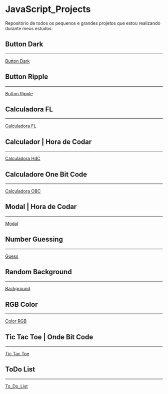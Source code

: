 # JavaScript_Projects
Repositório de todos os pequenos e grandes projetos que estou realizando durante meus estudos.

<h2>Button Dark</h2>
<hr>
<a href="https://jgabriel963.github.io/JavaScript_Projects/Button_Dark">Button Dark</a>
<h2>Button Ripple</h2>
<hr>
<a href="https://jgabriel963.github.io/JavaScript_Projects/Button_Ripple">Button Ripple</a>
<h2>Calculadora FL</h2>
<hr>
<a href="https://jgabriel963.github.io/JavaScript_Projects/Calculadore_FL">Calculadora FL</a>
<h2>Calculador | Hora de Codar</h2>
<hr>
<a href="https://jgabriel963.github.io/JavaScript_Projects/Calculadore_HdC">Calculadora HdC</a>
<h2>Calculadore One Bit Code</h2>
<hr>
<a href="https://jgabriel963.github.io/JavaScript_Projects/Calculadore_Obc">Calculadora OBC</a>
<h2> Modal | Hora de Codar</h2>
<hr>
<a href="https://jgabriel963.github.io/JavaScript_Projects/Modal_HdC">Modal</a>
<h2>Number Guessing</h2>
<hr>
<a href="https://jgabriel963.github.io/JavaScript_Projects/Number_Guessing">Guess</a>
<h2>Random Background</h2>
<hr>
<a href="https://jgabriel963.github.io/JavaScript_Projects/Random_Background">Background</a>
<h2>RGB Color</h2>
<hr>
<a href="https://jgabriel963.github.io/JavaScript_Projects/RGB_Color">Color RGB</a>
<h2>Tic Tac Toe | Onde Bit Code</h2>
<hr>
<a href="https://jgabriel963.github.io/JavaScript_Projects/Tic_Tac_Toe-Obc">Tic Tac Toe</a>
<h2>ToDo List</h2>
<hr>
<a href="https://jgabriel963.github.io/JavaScript_Projects/To_Do_List">To_Do_List</a>
